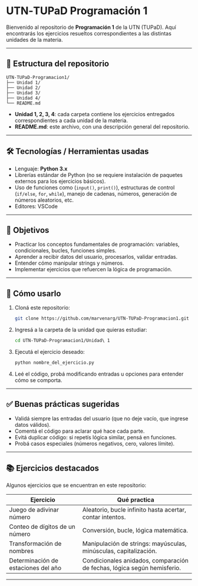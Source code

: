 # UTN‑TUPaD Programación 1

Bienvenido al repositorio de **Programación 1** de la UTN (TUPaD). Aquí encontrarás los ejercicios resueltos correspondientes a las distintas unidades de la materia.

---

## 📂 Estructura del repositorio

```
UTN-TUPaD-Programacion1/
├── Unidad 1/
├── Unidad 2/
├── Unidad 3/
├── Unidad 4/
└── README.md
```

- **Unidad 1, 2, 3, 4**: cada carpeta contiene los ejercicios entregados correspondientes a cada unidad de la materia.  
- **README.md**: este archivo, con una descripción general del repositorio.

---

## 🛠 Tecnologías / Herramientas usadas

- Lenguaje: **Python 3.x**  
- Librerías estándar de Python (no se requiere instalación de paquetes externos para los ejercicios básicos).  
- Uso de funciones como (`input()`, `print()`), estructuras de control (`if/else`, `for`, `while`), manejo de cadenas, números, generación de números aleatorios, etc.
- Editores: VSCode
---

## 🎯 Objetivos

- Practicar los conceptos fundamentales de programación: variables, condicionales, bucles, funciones simples.  
- Aprender a recibir datos del usuario, procesarlos, validar entradas.  
- Entender cómo manipular strings y números.  
- Implementar ejercicios que refuercen la lógica de programación.

---

## 🚀 Cómo usarlo

1. Cloná este repositorio:

   ```bash
   git clone https://github.com/marvenarg/UTN-TUPaD-Programacion1.git
   ```

2. Ingresá a la carpeta de la unidad que quieras estudiar:

   ```bash
   cd UTN-TUPaD-Programacion1/Unidad\ 1
   ```

3. Ejecutá el ejercicio deseado:

   ```bash
   python nombre_del_ejercicio.py
   ```

4. Leé el código, probá modificando entradas u opciones para entender cómo se comporta.

---

## ✅ Buenas prácticas sugeridas

- Validá siempre las entradas del usuario (que no deje vacío, que ingrese datos válidos).  
- Comentá el código para aclarar qué hace cada parte.  
- Evitá duplicar código: si repetís lógica similar, pensá en funciones.  
- Probá casos especiales (números negativos, cero, valores límite).

---

## 📚 Ejercicios destacados

Algunos ejercicios que se encuentran en este repositorio:

| Ejercicio | Qué practica |
|-----------|----------------|
| Juego de adivinar número | Aleatorio, bucle infinito hasta acertar, contar intentos. |
| Conteo de dígitos de un número | Conversión, bucle, lógica matemática. |
| Transformación de nombres | Manipulación de strings: mayúsculas, minúsculas, capitalización. |
| Determinación de estaciones del año | Condicionales anidados, comparación de fechas, lógica según hemisferio. |

---
